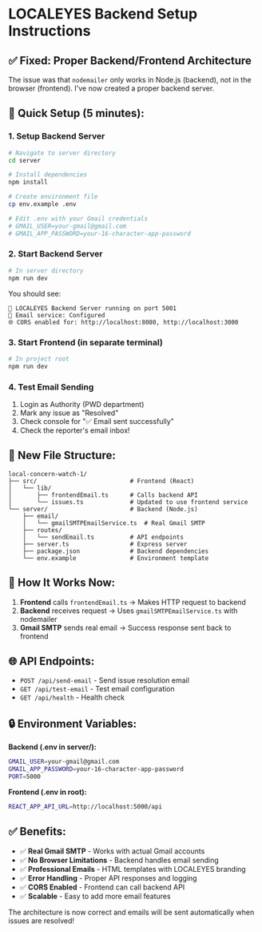 # LOCALEYES Backend Setup Instructions

## ✅ Fixed: Proper Backend/Frontend Architecture

The issue was that `nodemailer` only works in Node.js (backend), not in the browser (frontend). I've now created a proper backend server.

## 🚀 Quick Setup (5 minutes):

### 1. **Setup Backend Server**

```bash
# Navigate to server directory
cd server

# Install dependencies
npm install

# Create environment file
cp env.example .env

# Edit .env with your Gmail credentials
# GMAIL_USER=your-gmail@gmail.com
# GMAIL_APP_PASSWORD=your-16-character-app-password
```

### 2. **Start Backend Server**

```bash
# In server directory
npm run dev
```

You should see:
```
🚀 LOCALEYES Backend Server running on port 5001
📧 Email service: Configured
🌐 CORS enabled for: http://localhost:8080, http://localhost:3000
```

### 3. **Start Frontend (in separate terminal)**

```bash
# In project root
npm run dev
```

### 4. **Test Email Sending**

1. Login as Authority (PWD department)
2. Mark any issue as "Resolved"
3. Check console for "✅ Email sent successfully"
4. Check the reporter's email inbox!

## 📁 **New File Structure:**

```
local-concern-watch-1/
├── src/                          # Frontend (React)
│   └── lib/
│       ├── frontendEmail.ts      # Calls backend API
│       └── issues.ts             # Updated to use frontend service
└── server/                       # Backend (Node.js)
    ├── email/
    │   └── gmailSMTPEmailService.ts  # Real Gmail SMTP
    ├── routes/
    │   └── sendEmail.ts          # API endpoints
    ├── server.ts                 # Express server
    ├── package.json              # Backend dependencies
    └── env.example               # Environment template
```

## 🔧 **How It Works Now:**

1. **Frontend** calls `frontendEmail.ts` → Makes HTTP request to backend
2. **Backend** receives request → Uses `gmailSMTPEmailService.ts` with nodemailer
3. **Gmail SMTP** sends real email → Success response sent back to frontend

## 🌐 **API Endpoints:**

- `POST /api/send-email` - Send issue resolution email
- `GET /api/test-email` - Test email configuration
- `GET /api/health` - Health check

## 🔒 **Environment Variables:**

**Backend (.env in server/):**
```bash
GMAIL_USER=your-gmail@gmail.com
GMAIL_APP_PASSWORD=your-16-character-app-password
PORT=5000
```

**Frontend (.env in root):**
```bash
REACT_APP_API_URL=http://localhost:5000/api
```

## ✅ **Benefits:**

- ✅ **Real Gmail SMTP** - Works with actual Gmail accounts
- ✅ **No Browser Limitations** - Backend handles email sending
- ✅ **Professional Emails** - HTML templates with LOCALEYES branding
- ✅ **Error Handling** - Proper API responses and logging
- ✅ **CORS Enabled** - Frontend can call backend API
- ✅ **Scalable** - Easy to add more email features

The architecture is now correct and emails will be sent automatically when issues are resolved!
